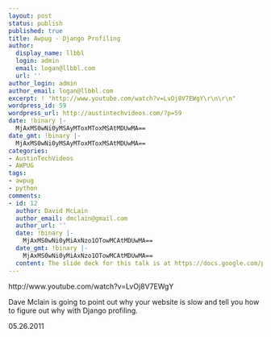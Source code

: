 ```yaml
---
layout: post
status: publish
published: true
title: Awpug - Django Profiling
author:
  display_name: llbbl
  login: admin
  email: logan@llbbl.com
  url: ''
author_login: admin
author_email: logan@llbbl.com
excerpt: ! "http://www.youtube.com/watch?v=LvOj8V7EWgY\r\n\r\n"
wordpress_id: 59
wordpress_url: http://austintechvideos.com/?p=59
date: !binary |-
  MjAxMS0wNi0yMSAyMToxMToxMSAtMDUwMA==
date_gmt: !binary |-
  MjAxMS0wNi0yMSAyMToxMToxMSAtMDUwMA==
categories:
- AustinTechVideos
- AWPUG
tags:
- awpug
- python
comments:
- id: 12
  author: David McLain
  author_email: dmclain@gmail.com
  author_url: ''
  date: !binary |-
    MjAxMS0wNi0yMiAxNzo1OTowMCAtMDUwMA==
  date_gmt: !binary |-
    MjAxMS0wNi0yMiAxNzo1OTowMCAtMDUwMA==
  content: The slide deck for this talk is at https://docs.google.com/present/edit?id=0ARFXwRASUnA_ZGNmZHBzY3dfNzZjanFydDNzbQ&amp;hl=en_US
---
```

<p>http://www.youtube.com/watch?v=LvOj8V7EWgY</p>
<p><a id="more"></a><a id="more-59"></a></p>
<p>Dave Mclain is going to point out why your website is slow and tell you how to figure out why with Django profiling.</p>
<p>05.26.2011</p>
